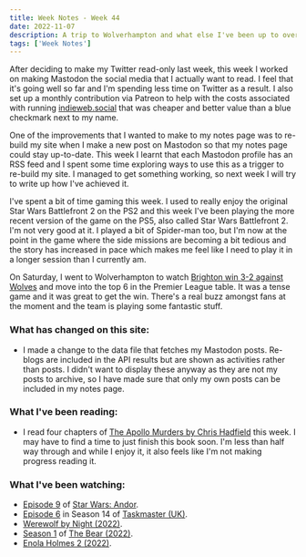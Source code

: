 ```yaml
---
title: Week Notes - Week 44
date: 2022-11-07
description: A trip to Wolverhampton and what else I've been up to over the last seven days.
tags: ['Week Notes']
---
```


After deciding to make my Twitter read-only last week, this week I worked on making Mastodon the social media that I actually want to read. I feel that it's going well so far and I'm spending less time on Twitter as a result. I also set up a monthly contribution via Patreon to help with the costs associated with running [indieweb.social](https://indieweb.social) that was cheaper and better value than a blue checkmark next to my name.

One of the improvements that I wanted to make to my notes page was to re-build my site when I make a new post on Mastodon so that my notes page could stay up-to-date. This week I learnt that each Mastodon profile has an RSS feed and I spent some time exploring ways to use this as a trigger to re-build my site. I managed to get something working, so next week I will try to write up how I've achieved it.

I've spent a bit of time gaming this week. I used to really enjoy the original Star Wars Battlefront 2 on the PS2 and this week I've been playing the more recent version of the game on the PS5, also called Star Wars Battlefront 2. I'm not very good at it. I played a bit of Spider-man too, but I'm now at the point in the game where the side missions are becoming a bit tedious and the story has increased in pace which makes me feel like I need to play it in a longer session than I currently am.

On Saturday, I went to Wolverhampton to watch [Brighton win 3-2 against Wolves](https://www.brightonandhovealbion.com/news/2891609/gross-grabs-late-glory-as-albion-win-at-wolves) and move into the top 6 in the Premier League table. It was a tense game and it was great to get the win. There's a real buzz amongst fans at the moment and the team is playing some fantastic stuff.

### What has changed on this site:

- I made a change to the data file that fetches my Mastodon posts. Re-blogs are included in the API results but are shown as activities rather than posts. I didn't want to display these anyway as they are not my posts to archive, so I have made sure that only my own posts can be included in my notes page.

### What I've been reading:

- I read four chapters of [The Apollo Murders by Chris Hadfield](/reading/9780735282353/) this week. I may have to find a time to just finish this book soon. I'm less than half way through and while I enjoy it, it also feels like I'm not making progress reading it.

### What I've been watching:

- [Episode 9](https://www.themoviedb.org/tv/83867-star-wars-andor/season/1/episode/9) of [Star Wars: Andor](https://www.themoviedb.org/tv/83867-star-wars-andor).
- [Episode 6](https://www.themoviedb.org/tv/63404-taskmaster/season/14/episode/6) in Season 14 of [Taskmaster (UK)](https://www.themoviedb.org/tv/63404-taskmaster).
- [Werewolf by Night (2022)](https://www.themoviedb.org/movie/894205-werewolf-by-night).
- [Season 1](https://www.themoviedb.org/tv/136315-the-bear/season/1) of [The Bear (2022)](https://www.themoviedb.org/tv/136315-the-bear).
- [Enola Holmes 2 (2022)](https://www.themoviedb.org/movie/829280-enola-holmes-2).
